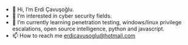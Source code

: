 - 👋 Hi, I’m Erdi Çavuşoğlu.
- 👀 I’m interested in cyber security fields.
- 🌱 I’m currently learning penetration testing, windows/linux privilege escalations, open source intelligence, python and javascript.
- 📫 How to reach me erdicavusoglu@hotmail.com


